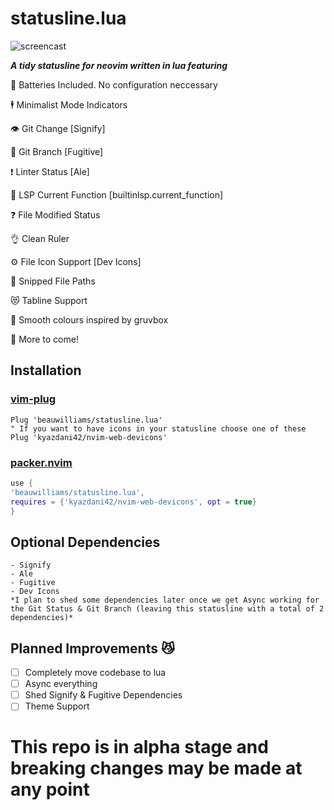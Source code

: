 # statusline.lua

![screencast](https://i.ibb.co/DM0pykL/op.gif)

***A tidy statusline for neovim written in lua featuring***

🔋 Batteries Included. No configuration neccessary

🕴  Minimalist Mode Indicators

👁  Git Change [Signify]

🌴 Git Branch [Fugitive]

❗️ Linter Status [Ale]

🔦 LSP Current Function [builtinlsp.current_function]

❓ File Modified Status

👌 Clean Ruler

⚙️  File Icon Support [Dev Icons]

🙌 Snipped File Paths

😻 Tabline Support

🎨 Smooth colours inspired by gruvbox

🚀 More to come!

## Installation
### [vim-plug](https://github.com/junegunn/vim-plug)
```vim
Plug 'beauwilliams/statusline.lua'
" If you want to have icons in your statusline choose one of these
Plug 'kyazdani42/nvim-web-devicons'
```
### [packer.nvim](https://github.com/wbthomason/packer.nvim)
```lua
use {
'beauwilliams/statusline.lua',
requires = {'kyazdani42/nvim-web-devicons', opt = true}
}
```


## Optional Dependencies

    - Signify
    - Ale
    - Fugitive
    - Dev Icons
    *I plan to shed some dependencies later once we get Async working for the Git Status & Git Branch (leaving this statusline with a total of 2 dependencies)*

## Planned Improvements 😼

- [ ] Completely move codebase to lua
- [ ] Async everything
- [ ] Shed Signify & Fugitive Dependencies
- [ ] Theme Support

# This repo is in alpha stage and breaking changes may be made at any point
